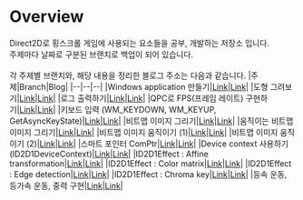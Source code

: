 # Overview
Direct2D로 횡스크롤 게임에 사용되는 요소들을 공부, 개발하는 저장소 입니다.<br>
주제마다 날짜로 구분된 브랜치로 백업이 되어 있습니다.
<br><br>
각 주제별 브랜치와, 해당 내용을 정리한 블로그 주소는 다음과 같습니다.
|주제|Branch|Blog|
|--|--|--|
|Windows application 만들기|[Link](https://github.com/ruru14/WinapiStudy/tree/blog_240125)|[Link](https://milleatelier.tistory.com/144)|
|도형 그려보기|[Link](https://github.com/ruru14/WinapiStudy/tree/blog_240208)|[Link](https://milleatelier.tistory.com/147)|
|로그 출력하기|[Link](https://github.com/ruru14/WinapiStudy/tree/blog_240216)|[Link](https://milleatelier.tistory.com/148)|
|QPC로 FPS(프레임 레이트) 구현하기|[Link](https://github.com/ruru14/WinapiStudy/tree/blog_240220)|[Link](https://milleatelier.tistory.com/149)|
|키보드 입력 (WM_KEYDOWN, WM_KEYUP, GetAsyncKeyState)|[Link](https://github.com/ruru14/WinapiStudy/tree/blog_240223)|[Link](https://milleatelier.tistory.com/150)|
|비트맵 이미지 그리기|[Link](https://github.com/ruru14/WinapiStudy/tree/blog_240226)|[Link](https://milleatelier.tistory.com/151)|
|움직이는 비트맵 이미지 그리기|[Link](https://github.com/ruru14/WinapiStudy/tree/blog_240228)|[Link](https://milleatelier.tistory.com/152)|
|비트맵 이미지 움직이기 (1)|[Link](https://github.com/ruru14/WinapiStudy/tree/blog_240310)|[Link](https://milleatelier.tistory.com/153)|
|비트맵 이미지 움직이기 (2)|[Link](https://github.com/ruru14/WinapiStudy/tree/blog_240313)|[Link](https://milleatelier.tistory.com/154)|
|스마트 포인터 ComPtr|[Link](https://github.com/ruru14/WinapiStudy/tree/blog_240321)|[Link](https://milleatelier.tistory.com/155)|
|Device context 사용하기 (ID2D1DeviceContext)|[Link](https://github.com/ruru14/WinapiStudy/tree/blog_240329)|[Link](https://milleatelier.tistory.com/156)|
|ID2D1Effect : Affine transformation|[Link](https://github.com/ruru14/WinapiStudy/tree/blog_240409)|[Link](https://milleatelier.tistory.com/158)|
|ID2D1Effect : Color matrix|[Link](https://github.com/ruru14/WinapiStudy/tree/blog_240412)|[Link](https://milleatelier.tistory.com/159)|
|ID2D1Effect : Edge detection|[Link](https://github.com/ruru14/WinapiStudy/tree/blog_240417)|[Link](https://milleatelier.tistory.com/160)|
|ID2D1Effect : Chroma key|[Link](https://github.com/ruru14/WinapiStudy/tree/blog_240422)|[Link](https://milleatelier.tistory.com/161)|
|등속 운동, 등가속 운동, 중력 구현|[Link](https://github.com/ruru14/WinapiStudy/tree/blog_240517)|[Link](https://milleatelier.tistory.com/162)|
